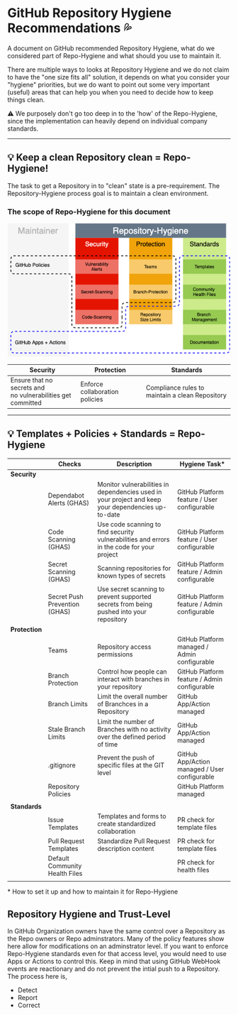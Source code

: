 # GitHub Repository Hygiene Recommendations :sweat_drops:

A document on GitHub recommended Repository Hygiene, what do we considered part of Repo-Hygiene and what should you use to maintain it. 

There are multiple ways to looks at Repository Hygiene and we do not claim to have the "one size fits all" solution, it depends on what you consider your "hygiene" priorities, but we do want to point out some very important (useful) areas that can help you when you need to decide how to keep things clean.

:warning: We purposely don't go too deep in to the 'how' of the Repo-Hygiene, since the implementation can heavily depend on individual company standards. 

---

## :bulb: Keep a clean Repository clean = Repo-Hygiene!

 The task to get a Repository in to "clean" state is a pre-requirement. 
 The Repository-Hygiene process goal is to maintain a clean environment.

### The scope of **Repo-Hygiene** for this document

  ![hygiene](images/repo-hygiene.png)
  
  |Security|Protection|Standards|
  |---|---|---|
  |Ensure that no secrets and <br>no vulnerabilities get committed|Enforce collaboration policies|Compliance rules to maintain a clean Repository|

---

## :bulb: Templates + Policies + Standards = Repo-Hygiene



||Checks|Description|Hygiene Task*|
|---|---|---|---|
|**Security**||||
||Dependabot Alerts (GHAS)|Monitor vulnerabilities in dependencies used in your project and keep your dependencies up-to-date|GitHub Platform feature / User configurable|
||Code Scanning (GHAS)|Use code scanning to find security vulnerabilities and errors in the code for your project|GitHub Platform feature / User configurable|
||Secret Scanning (GHAS)|Scanning repositories for known types of secrets|GitHub Platform feature / Admin configurable|
||Secret Push Prevention (GHAS)|Use secret scanning to prevent supported secrets from being pushed into your repository|GitHub Platform feature / Admin configurable|
|**Protection**||||
||Teams|Repository access permissions|GitHub Platform managed / Admin configurable|
||Branch Protection|Control how people can interact with branches in your repository|GitHub Platform feature / Admin configurable|
||Branch Limits|Limit the overall number of Branchces in a Repository|GitHub App/Action managed|
||Stale Branch Limits|Limit the number of Branches with no activity over the defined period of time|GitHub App/Action managed|
||.gitignore|Prevent the push of specific files at the GIT level|GitHub App/Action managed / User configurable|
||Repository Policies||GitHub Platform managed|
|||||
|**Standards**||||
||Issue Templates|Templates and forms to create standardized collaboration|PR check for template files|
||Pull Request Templates|Standardize Pull Request description content|PR check for template files|
||Default Community Health Files||PR check for health files|
|||||


\* How to set it up and how to maintain it for Repo-Hygiene


## Repository Hygiene and Trust-Level

In GitHub Organization owners have the same control over a Repository as the Repo owners or Repo adminstrators. Many of the policy features show here allow for modifications on an adminstrator level.
If you want to enforce Repo-Hygiene standards even for that access level, you would need to use Apps or Actions to control this.
Keep in mind that using GitHub WebHook events are reactionary and do not prevent the intial push to a Repository.
The process here is,

- Detect
- Report
- Correct

